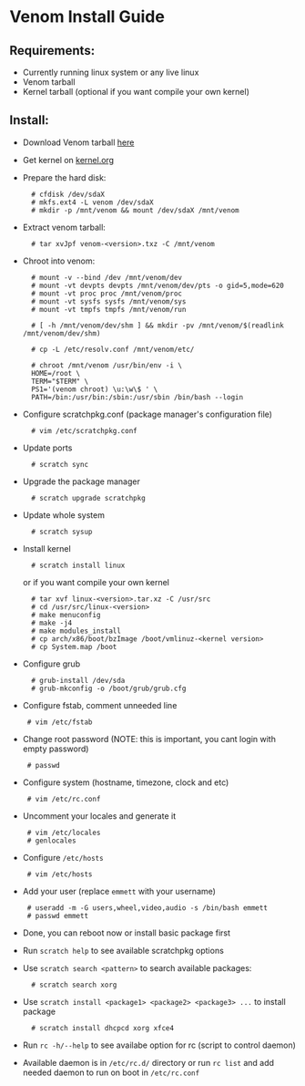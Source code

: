 Venom Install Guide
=============

Requirements:
------------------
* Currently running linux system or any live linux
* Venom tarball
* Kernel tarball (optional if you want compile your own kernel)


Install:
--------
* Download Venom tarball [here](https://github.com/emmett1/venom/releases)
* Get kernel on [kernel.org](https://www.kernel.org/)
* Prepare the hard disk:

        # cfdisk /dev/sdaX
        # mkfs.ext4 -L venom /dev/sdaX
        # mkdir -p /mnt/venom && mount /dev/sdaX /mnt/venom

        
* Extract venom tarball:

        # tar xvJpf venom-<version>.txz -C /mnt/venom


* Chroot into venom:
 
        # mount -v --bind /dev /mnt/venom/dev
        # mount -vt devpts devpts /mnt/venom/dev/pts -o gid=5,mode=620
        # mount -vt proc proc /mnt/venom/proc
        # mount -vt sysfs sysfs /mnt/venom/sys
        # mount -vt tmpfs tmpfs /mnt/venom/run

        # [ -h /mnt/venom/dev/shm ] && mkdir -pv /mnt/venom/$(readlink /mnt/venom/dev/shm)
        
        # cp -L /etc/resolv.conf /mnt/venom/etc/

        # chroot /mnt/venom /usr/bin/env -i \
        HOME=/root \
        TERM="$TERM" \
        PS1='(venom chroot) \u:\w\$ ' \
        PATH=/bin:/usr/bin:/sbin:/usr/sbin /bin/bash --login

        
* Configure scratchpkg.conf (package manager's configuration file)

        # vim /etc/scratchpkg.conf
        
* Update ports

        # scratch sync
        
* Upgrade the package manager

        # scratch upgrade scratchpkg
        
* Update whole system

        # scratch sysup
        
* Install kernel

        # scratch install linux
        
     or if you want compile your own kernel

        # tar xvf linux-<version>.tar.xz -C /usr/src
        # cd /usr/src/linux-<version>
        # make menuconfig
        # make -j4
        # make modules_install
        # cp arch/x86/boot/bzImage /boot/vmlinuz-<kernel version>
        # cp System.map /boot
        
* Configure grub

        # grub-install /dev/sda
        # grub-mkconfig -o /boot/grub/grub.cfg
        
 * Configure fstab, comment unneeded line

        # vim /etc/fstab
        
 * Change root password (NOTE: this is important, you cant login with empty password)
 
        # passwd
        
 * Configure system (hostname, timezone, clock and etc)
 
        # vim /etc/rc.conf
        
 * Uncomment your locales and generate it
 
        # vim /etc/locales
        # genlocales
        
 * Configure `/etc/hosts`
 
        # vim /etc/hosts
        
 * Add your user (replace `emmett` with your username)
 
        # useradd -m -G users,wheel,video,audio -s /bin/bash emmett
        # passwd emmett
        
* Done, you can reboot now or install basic package first

* Run `scratch help` to see available scratchpkg options

* Use `scratch search <pattern>` to search available packages:

        # scratch search xorg


* Use `scratch install <package1> <package2> <package3> ...` to install package

        # scratch install dhcpcd xorg xfce4

* Run `rc -h/--help` to see availabe option for rc (script to control daemon)

* Available daemon is in `/etc/rc.d/` directory or run `rc list` and add needed daemon to run on boot in `/etc/rc.conf`

